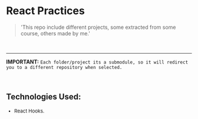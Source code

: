 <h1><strong>React Practices</strong></h1>

>'This repo include different projects, some extracted from some course, others made by me.'

<br>

---
**IMPORTANT:**
`Each folder/project its a submodule, so it will redirect you to a different repository when selected.`



<br>

<h2>Technologies Used:</h2>
<ul style="font-size: 13px;"><li>React Hooks.</li></ul>
